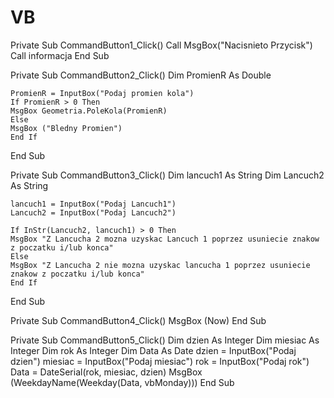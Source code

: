 # VB


Private Sub CommandButton1_Click()
    Call MsgBox("Nacisnieto Przycisk")
    Call informacja
End Sub

Private Sub CommandButton2_Click()
    Dim PromienR As Double

    PromienR = InputBox("Podaj promien kola")
    If PromienR > 0 Then
    MsgBox Geometria.PoleKola(PromienR)
    Else
    MsgBox ("Bledny Promien")
    End If
End Sub

Private Sub CommandButton3_Click()
    Dim lancuch1 As String
    Dim Lancuch2 As String
    
    lancuch1 = InputBox("Podaj Lancuch1")
    Lancuch2 = InputBox("Podaj Lancuch2")
    
    If InStr(Lancuch2, lancuch1) > 0 Then
    MsgBox "Z Lancucha 2 mozna uzyskac Lancuch 1 poprzez usuniecie znakow z poczatku i/lub konca"
    Else
    MsgBox "Z Lancucha 2 nie mozna uzyskac lancucha 1 poprzez usuniecie znakow z poczatku i/lub konca"
    End If
End Sub

Private Sub CommandButton4_Click()
    MsgBox (Now)
End Sub

Private Sub CommandButton5_Click()
Dim dzien As Integer
Dim miesiac As Integer
Dim rok As Integer
Dim Data As Date
dzien = InputBox("Podaj dzien")
miesiac = InputBox("Podaj miesiac")
rok = InputBox("Podaj rok")
    Data = DateSerial(rok, miesiac, dzien)
    MsgBox (WeekdayName(Weekday(Data, vbMonday)))
End Sub
